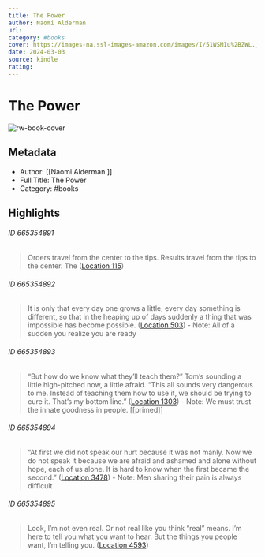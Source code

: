 ```yaml
---
title: The Power
author: Naomi Alderman 
url: 
category: #books
cover: https://images-na.ssl-images-amazon.com/images/I/51WSMIu%2BZWL._SL200_.jpg
date: 2024-03-03
source: kindle
rating:
---
```

# The Power

![rw-book-cover](https://images-na.ssl-images-amazon.com/images/I/51WSMIu%2BZWL._SL200_.jpg)

## Metadata
- Author: [[Naomi Alderman ]]
- Full Title: The Power
- Category: #books

## Highlights
###### ID 665354891
> Orders travel from the center to the tips. Results travel from the tips to the center. The ([Location 115](https://readwise.io/to_kindle?action=open&asin=B01N0Z1EY0&location=115))
    
###### ID 665354892
> It is only that every day one grows a little, every day something is different, so that in the heaping up of days suddenly a thing that was impossible has become possible. ([Location 503](https://readwise.io/to_kindle?action=open&asin=B01N0Z1EY0&location=503))
    - Note: All of a sudden you realize you are ready
    
###### ID 665354893
> “But how do we know what they’ll teach them?” Tom’s sounding a little high-pitched now, a little afraid. “This all sounds very dangerous to me. Instead of teaching them how to use it, we should be trying to cure it. That’s my bottom line.” ([Location 1303](https://readwise.io/to_kindle?action=open&asin=B01N0Z1EY0&location=1303))
    - Note: We must trust the innate goodness in people. [[primed]]
    
###### ID 665354894
> “At first we did not speak our hurt because it was not manly. Now we do not speak it because we are afraid and ashamed and alone without hope, each of us alone. It is hard to know when the first became the second.” ([Location 3478](https://readwise.io/to_kindle?action=open&asin=B01N0Z1EY0&location=3478))
    - Note: Men sharing their pain is always difficult
    
###### ID 665354895
> Look, I’m not even real. Or not real like you think “real” means. I’m here to tell you what you want to hear. But the things you people want, I’m telling you. ([Location 4593](https://readwise.io/to_kindle?action=open&asin=B01N0Z1EY0&location=4593))
    

